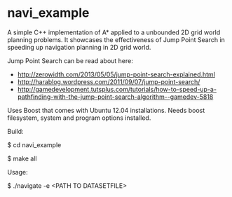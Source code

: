 navi_example
============

A simple C++ implementation of A* applied to a unbounded 2D grid world planning problems. It showcases the effectiveness of Jump Point Search in speeding up navigation planning in 2D grid world.

Jump Point Search can be read about here:
* http://zerowidth.com/2013/05/05/jump-point-search-explained.html
* http://harablog.wordpress.com/2011/09/07/jump-point-search/
* http://gamedevelopment.tutsplus.com/tutorials/how-to-speed-up-a-pathfinding-with-the-jump-point-search-algorithm--gamedev-5818

Uses Boost that comes with Ubuntu 12.04 installations. Needs boost filesystem, system and program options installed.

Build:

$ cd navi_example

$ make all

Usage:

$ ./navigate -e \<PATH TO DATASETFILE\>
